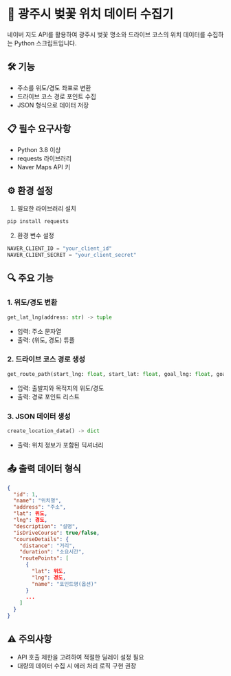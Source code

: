 # 🌸 광주시 벚꽃 위치 데이터 수집기

네이버 지도 API를 활용하여 광주시 벚꽃 명소와 드라이브 코스의 위치 데이터를 수집하는 Python 스크립트입니다.

## 🛠 기능

- 주소를 위도/경도 좌표로 변환
- 드라이브 코스 경로 포인트 수집
- JSON 형식으로 데이터 저장

## 📋 필수 요구사항

- Python 3.8 이상
- requests 라이브러리
- Naver Maps API 키

## ⚙️ 환경 설정

1. 필요한 라이브러리 설치
```bash
pip install requests
```

2. 환경 변수 설정
```python
NAVER_CLIENT_ID = "your_client_id"
NAVER_CLIENT_SECRET = "your_client_secret"
```

## 🔍 주요 기능

### 1. 위도/경도 변환
```python
get_lat_lng(address: str) -> tuple
```
- 입력: 주소 문자열
- 출력: (위도, 경도) 튜플

### 2. 드라이브 코스 경로 생성
```python
get_route_path(start_lng: float, start_lat: float, goal_lng: float, goal_lat: float) -> list
```
- 입력: 출발지와 목적지의 위도/경도
- 출력: 경로 포인트 리스트

### 3. JSON 데이터 생성
```python
create_location_data() -> dict
```
- 출력: 위치 정보가 포함된 딕셔너리

## 📤 출력 데이터 형식

```json
{
  "id": 1,
  "name": "위치명",
  "address": "주소",
  "lat": 위도,
  "lng": 경도,
  "description": "설명",
  "isDriveCourse": true/false,
  "courseDetails": {
    "distance": "거리",
    "duration": "소요시간",
    "routePoints": [
      {
        "lat": 위도,
        "lng": 경도,
        "name": "포인트명(옵션)"
      }
      ...
    ]
  }
}
```

## ⚠️ 주의사항

- API 호출 제한을 고려하여 적절한 딜레이 설정 필요
- 대량의 데이터 수집 시 에러 처리 로직 구현 권장
